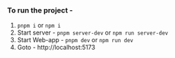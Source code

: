 ### To run the project -

1. `pnpm i` or `npm i`
2. Start server - `pnpm server-dev` or `npm run server-dev`
3. Start Web-app - `pnpm dev` or `npm run dev`
4. Goto - http://localhost:5173

